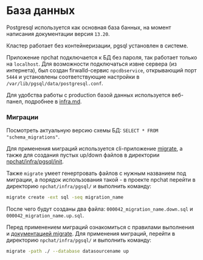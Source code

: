 # База данных

Postgresql используется как основная база банных, на момент написания документации версия `13.20`.

Кластер работает без контейнеризации, pgsql установлен в системе.

Приложение npchat подключается к БД без пароля, так работает только на `localhost`. Для возможности подключаться извне сервера (из интернета), был создан firwalld-сервис `npcdbservice`, открывающий порт `5444` и установлены соответствующие настройки в `/var/lib/pgsql/data/postgresql.conf`.

Для удобства работы с production базой данных используется веб-панел, подробнее в [infra.md](infra.md).

### Миграции

Посмотреть актуальную версию схемы БД: `SELECT * FROM "schema_migrations"`.

Для применения миграций используется cli-приложение [migrate](https://github.com/golang-migrate/migrate), а также для создания пустых up/down файлов в директории [npchat/infra/pgsql/init](https://github.com/nice-pea/npchat/tree/master/infra).

Также `migrate` умеет генертровать файлов с нужным названием под миграции, а порядок использования такой - в проекте npchat перейти в директорию `npchat/infra/pgsql/` и выполнить команду:
```sh
migrate create -ext sql -seq migration_name
```
После чего будут созданы два файла: `000042_migration_name.down.sql` и `000042_migration_name.up.sql`.
 
Перед применением миграций ознакомиться с правилами выполнения и [документацией migrate](https://github.com/golang-migrate/migrate). Для применения миграций, перейти в директорию `npchat/infra/pgsql/` и выполнить команду:
```sh
migrate -path ./ --database datasourcename up
```